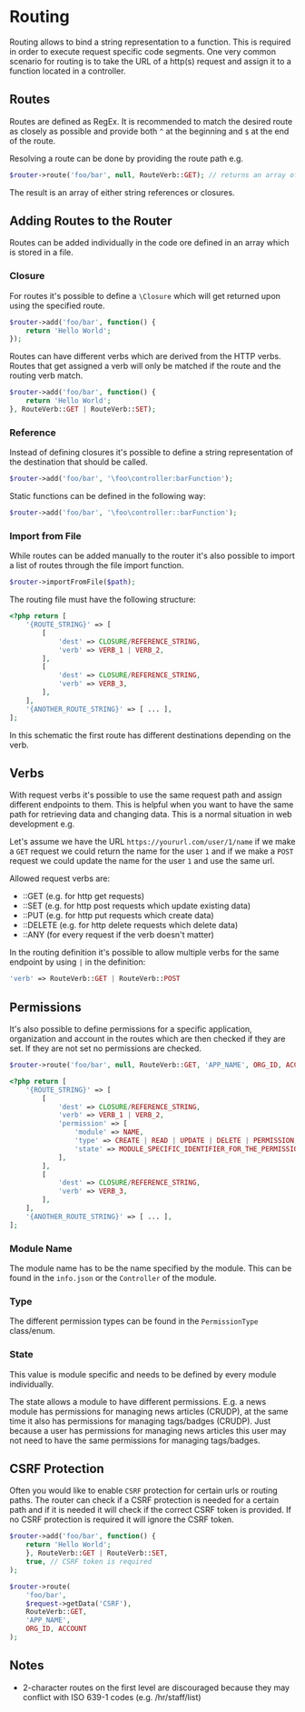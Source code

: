 # Routing

Routing allows to bind a string representation to a function. This is required in order to execute request specific code segments. One very common scenario for routing is to take the URL of a http(s) request and assign it to a function located in a controller.

## Routes

Routes are defined as RegEx. It is recommended to match the desired route as closely as possible and provide both `^` at the beginning and `$` at the end of the route.

Resolving a route can be done by providing the route path e.g.

```php
$router->route('foo/bar', null, RouteVerb::GET); // returns an array of endpoints
```

The result is an array of either string references or closures.

## Adding Routes to the Router

Routes can be added individually in the code ore defined in an array which is stored in a file.

### Closure

For routes it's possible to define a `\Closure` which will get returned upon using the specified route.

```php
$router->add('foo/bar', function() {
    return 'Hello World';
});
```

Routes can have different verbs which are derived from the HTTP verbs. Routes that get assigned a verb will only be matched if the route and the routing verb match.

```php
$router->add('foo/bar', function() {
    return 'Hello World';
}, RouteVerb::GET | RouteVerb::SET);
```

### Reference

Instead of defining closures it's possible to define a string representation of the destination that should be called.

```php
$router->add('foo/bar', '\foo\controller:barFunction');
```

Static functions can be defined in the following way:

```php
$router->add('foo/bar', '\foo\controller::barFunction');
```

### Import from File

While routes can be added manually to the router it's also possible to import a list of routes through the file import function.

```php
$router->importFromFile($path);
```

The routing file must have the following structure:

```php
<?php return [
    '{ROUTE_STRING}' => [
        [
            'dest' => CLOSURE/REFERENCE_STRING,
            'verb' => VERB_1 | VERB_2,
        ],
        [
            'dest' => CLOSURE/REFERENCE_STRING,
            'verb' => VERB_3,
        ],
    ],
    '{ANOTHER_ROUTE_STRING}' => [ ... ],
];
```

In this schematic the first route has different destinations depending on the verb.

## Verbs

With request verbs it's possible to use the same request path and assign different endpoints to them. This is helpful when you want to have the same path for retrieving data and changing data. This is a normal situation in web development e.g.

Let's assume we have the URL `https://yoururl.com/user/1/name` if we make a `GET` request we could return the name for the user `1` and if we make a `POST` request we could update the name for the user `1` and use the same url.

Allowed request verbs are:

* ::GET (e.g. for http get requests)
* ::SET (e.g. for http post requests which update existing data)
* ::PUT (e.g. for http put requests which create data)
* ::DELETE (e.g. for http delete requests which delete data)
* ::ANY (for every request if the verb doesn't matter)

In the routing definition it's possible to allow multiple verbs for the same endpoint by using `|` in the definition:

```php
'verb' => RouteVerb::GET | RouteVerb::POST
```

## Permissions

It's also possible to define permissions for a specific application, organization and account in the routes which are then checked if they are set. If they are not set no permissions are checked.

```php
$router->route('foo/bar', null, RouteVerb::GET, 'APP_NAME', ORG_ID, ACCOUNT);
```

```php
<?php return [
    '{ROUTE_STRING}' => [
        [
            'dest' => CLOSURE/REFERENCE_STRING,
            'verb' => VERB_1 | VERB_2,
            'permission' => [
                'module' => NAME,
                'type' => CREATE | READ | UPDATE | DELETE | PERMISSION,
                'state' => MODULE_SPECIFIC_IDENTIFIER_FOR_THE_PERMISSION,
            ],
        ],
        [
            'dest' => CLOSURE/REFERENCE_STRING,
            'verb' => VERB_3,
        ],
    ],
    '{ANOTHER_ROUTE_STRING}' => [ ... ],
];
```

### Module Name

The module name has to be the name specified by the module. This can be found in the `info.json` or the `Controller` of the module.

### Type

The different permission types can be found in the `PermissionType` class/enum.

### State

This value is module specific and needs to be defined by every module individually.

The state allows a module to have different permissions. E.g. a news module has permissions for managing news articles (CRUDP), at the same time it also has permissions for managing tags/badges (CRUDP). Just because a user has permissions for managing news articles this user may not need to have the same permissions for managing tags/badges.

## CSRF Protection

Often you would like to enable `CSRF` protection for certain urls or routing paths. The router can check if a CSRF protection is needed for a certain path and if it is needed it will check if the correct CSRF token is provided. If no CSRF protection is required it will ignore the CSRF token.

```php
$router->add('foo/bar', function() {
    return 'Hello World';
    }, RouteVerb::GET | RouteVerb::SET,
    true, // CSRF token is required
);
```

```php
$router->route(
    'foo/bar',
    $request->getData('CSRF'),
    RouteVerb::GET,
    'APP_NAME',
    ORG_ID, ACCOUNT
);
```

## Notes

* 2-character routes on the first level are discouraged because they may conflict with ISO 639-1 codes (e.g. /hr/staff/list)